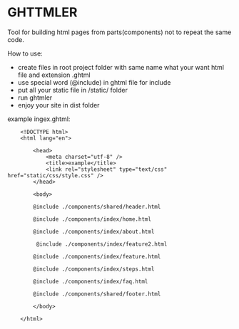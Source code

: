 # GHTTMLER

Tool for building html pages from parts(components) not to repeat the same code.

How to use:

- create files in root project folder with same name what your want html file and extension .ghtml
- use special word (@include) in ghtml file for include
- put all your static file in /static/ folder
- run ghtmler
- enjoy your site in dist folder

example ingex.ghtml: 
```$xslt
    <!DOCTYPE html>
    <html lang="en">
    
        <head>
            <meta charset="utf-8" />
            <title>example</title>
            <link rel="stylesheet" type="text/css" href="static/css/style.css" />
        </head>
    
        <body>
    
        @include ./components/shared/header.html
    
        @include ./components/index/home.html
    
        @include ./components/index/about.html
    
         @include ./components/index/feature2.html
    
        @include ./components/index/feature.html
    
        @include ./components/index/steps.html
    
        @include ./components/index/faq.html
        
        @include ./components/shared/footer.html
 
        </body>
    
    </html>
```

